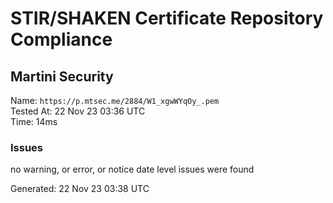# STIR/SHAKEN Certificate Repository Compliance

## Martini Security

Name: `https://p.mtsec.me/2884/W1_xgwWYqOy_.pem`\
Tested At: 22 Nov 23 03:36 UTC\
Time: 14ms

### Issues

no warning, or error, or notice date level issues were found

Generated: 22 Nov 23 03:38 UTC